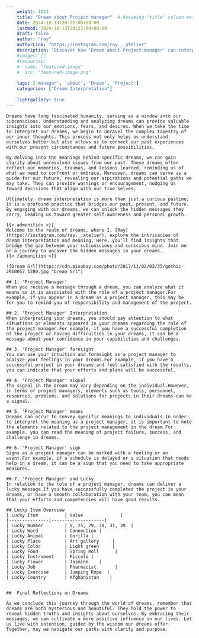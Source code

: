 ```yaml
---
    weight: 1221
    title: "Dream about Project manager"  # Assuming 'title' column exists
    date: 2024-10-13T20:21:00+08:00
    lastmod: 2024-10-13T20:21:00+08:00
    draft: false
    author: "ray"
    authorLink: "https://instagram.com/ray._.atelier"
    description: "Discover how 'Dream about Project manager' can interpret your future and uncover its significant meanings in your life."
    #images: []
    #resources:
    #- name: "featured-image"
    #  src: "featured-image.png"
    
    tags: ['manager', 'about', 'Dream', 'Project']
    categories: ["Dream Interpretation"]
    
    lightgallery: true
---
```

    
    Dreams have long fascinated humanity, serving as a window into our subconscious. Understanding and analyzing dreams can provide valuable insights into our emotions, fears, and desires. When we take the time to interpret our dreams, we begin to unravel the complex tapestry of our inner thoughts. This process not only helps us understand ourselves better but also allows us to connect our past experiences with our present circumstances and future possibilities.
    
    By delving into the meanings behind specific dreams, we can gain clarity about unresolved issues from our past. These dreams often reflect our memories, traumas, and lessons learned, reminding us of what we need to confront or embrace. Moreover, dreams can serve as a guide for our future, revealing our aspirations and potential paths we may take. They can provide warnings or encouragement, nudging us toward decisions that align with our true selves.
    
    Ultimately, dream interpretation is more than just a curious pastime; it is a profound practice that bridges our past, present, and future. By engaging with our dreams, we can unlock the hidden messages they carry, leading us toward greater self-awareness and personal growth.
    
    {{< admonition >}}
    Welcome to the realm of dreams, where I, [Ray](https://instagram.com/ray._.atelier), explore the intricacies of dream interpretation and meaning. Here, you’ll find insights that bridge the gap between your subconscious and conscious mind. Join me on a journey to uncover the hidden messages in your dreams.
    {{< /admonition >}}
    
    ![Dream Grl](https://cdn.pixabay.com/photo/2017/11/02/03/35/gothic-2910057_1280.jpg "Dream Grl")
    
    ## 1. 'Project Manager'
    When you receive a message through a dream, you can analyze what it means as it is associated with the role of a project manager.For example, if you appear in a dream as a project manager, this may be for you to remind you of responsibility and management of the project.
    
    ## 2. 'Project Manager' Interpretation
    When interpreting your dreams, you should pay attention to what situations or elements appeared in your dreams regarding the role of the project manager.For example, if you have a successful completion of the project or having difficulties in your dreams, it can be a message about your confidence in your capabilities and challenges.
    
    ## 3. 'Project Manager' foresight
    You can use your intuition and foresight as a project manager to analyze your feelings in your dreams.For example, if you have a successful project in your dreams and feel satisfied with the results, you can indicate that your efforts and plans will be successful.
    
    ## 4. 'Project Manager' signal
    The signal in the dream may vary depending on the individual.However, in terms of project managers, elements such as tools, personnel, resources, problems, and solutions for projects in their dreams can be a signal.
    
    ## 5. 'Project Manager' means
    Dreams can occur to convey specific meanings to individuals.In order to interpret the meaning as a project manager, it is important to note the elements related to the project management in the dream.For example, you can read the meaning of project failure, success, and challenge in dreams.
    
    ## 6. 'Project Manager' sign
    Signs as a project manager can be marked with a feeling or an event.For example, if a schedule is delayed or a situation that needs help in a dream, it can be a sign that you need to take appropriate measures.
    
    ## 7. 'Project Manager' and Lucky
    In relation to the role of a project manager, dreams can deliver a lucky message.If you have successfully completed the project in your dreams, or have a smooth collaboration with your team, you can mean that your efforts and competencies will have good results.
    
    ## Lucky Item Overview
    | Lucky Item          | Value              |
    |---------------|--------------------|
    | Lucky Number        | 9, 25, 29, 30, 31, 39  |
    | Lucky Word          | Connection |
    | Lucky Animal        | Gorilla |
    | Lucky Place         | Art gallery     |
    | Lucky Color         | Light green     |
    | Lucky Food          | Spring Roll      |
    | Lucky Instrument    | Piccolo |
    | Lucky Flower        | Jasmine    |
    | Lucky Job           | Pharmacist       |
    | Lucky Exercise      | Jumping Rope  |
    | Lucky Country       | Afghanistan    |
    
    
    ##  Final Reflections on Dreams
    
    As we conclude this journey through the world of dreams, remember that dreams are both mysterious and beautiful. They hold the power to reveal hidden truths and insights about ourselves. By embracing their messages, we can cultivate a more positive influence in our lives. Let us live with intention, guided by the wisdom our dreams offer. Together, may we navigate our paths with clarity and purpose.
    